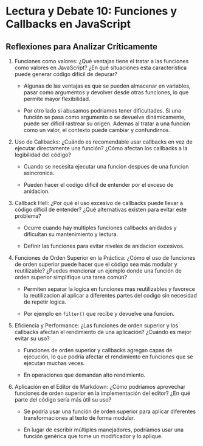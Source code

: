 # Lectura y Debate 10: Funciones y Callbacks en JavaScript

## Reflexiones para Analizar Críticamente
1. Funciones como valores:
¿Qué ventajas tiene el tratar a las funciones como valores en JavaScript? ¿En qué situaciones esta característica puede generar código difícil de depurar?

    - Algunas de las ventajas es que se pueden almacenar en variables, pasar como argumentos y devolver desde otras funciones, lo que permite mayor flexibilidad.

    - Por otro lado si abusamos podriamos tener dificultades. Si una función se pasa como argumento o se devuelve dinámicamente, puede ser difícil rastrear su origen. Ademas al tratar a una funcion como un valor, el contexto puede cambiar y confundirnos.

2. Uso de Callbacks:
¿Cuándo es recomendable usar callbacks en vez de ejecutar directamente una función? ¿Cómo afectan los callbacks a la legibilidad del código?

    - Cuando se necesita ejecutar una funcion despues de una funcion asincronica.

    - Pueden hacer el codigo dificil de entender por el exceso de anidacion.

3. Callback Hell:
¿Por qué el uso excesivo de callbacks puede llevar a código difícil de entender? ¿Qué alternativas existen para evitar este problema?

    - Ocurre cuando hay multiples funciones callbacks anidados y dificultan su mantenimiento y lectura.
    
    - Definir las funciones para evitar niveles de anidacion excesivos.

4. Funciones de Orden Superior en la Práctica:
¿Cómo el uso de funciones de orden superior puede hacer que el código sea más modular y reutilizable? ¿Puedes mencionar un ejemplo donde una función de orden superior simplifique una tarea común?

    - Permiten separar la logica en funciones mas reutilizables y favorece la reutilizacion al aplicar a diferentes partes del codigo sin necesidad de repetir logica.

    - Por ejemplo en `filter()` que recibe y devuelve una funcion.

5. Eficiencia y Performance:
¿Las funciones de orden superior y los callbacks afectan el rendimiento de una aplicación? ¿Cuándo es mejor evitar su uso?

    - Funciones de orden superior y callbacks agregan capas de ejecución, lo que podría afectar el rendimiento en funciones que se ejecutan muchas veces.

    - En operaciones que demandan alto rendimiento.

6. Aplicación en el Editor de Markdown:
¿Cómo podríamos aprovechar funciones de orden superior en la implementación del editor? ¿En qué parte del código sería más útil su uso?

    - Se podría usar una función de orden superior para aplicar diferentes transformaciones al texto de forma modular.

    - En lugar de escribir múltiples manejadores, podríamos usar una función genérica que tome un modificador y lo aplique.